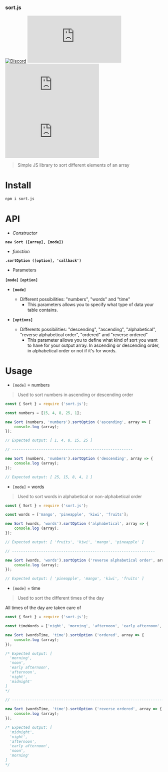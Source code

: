### sort.js

[![Discord](https://img.shields.io/discord/519837781866840122?color=738ADB&label=WaZaBiX%27s%20guild&logo=Discord)](https://discord.gg/ES52WDg)
[![npm](https://img.shields.io/npm/v/sort.js?color=blue&logo=npm)](https://www.npmjs.com/package/sort.js)
[![NPM](https://img.shields.io/npm/l/sort.js?logo=github)](https://github.com/wazabix-BM/sort.js/blob/master/LICENSE.md)
[![npm](https://img.shields.io/npm/dt/sort.js?logo=npm)](https://www.npmjs.com/package/sort.js)

> Simple JS library to sort different elements of an array

# Install

```sh
npm i sort.js
```

# API

* *Constructor*

<code><b>new Sort ([array], [mode])</b></code>

* *function*

<code><b>.sortOption ([option], 'callback')</b></code>

* Parameters

<code><b>[mode]</b></code>
<code><b>[option]</b></code>

* <code><b>[mode]</b></code>
    * Different possibilities: "numbers", "words" and "time"
        * This parameters allows you to specify what type of data your table contains.

* <code><b>[options]</b></code>
    * Differents possibilities: "descending", "ascending", "alphabetical", "reverse alphabetical order", "ordered" and "reverse ordered"
        * This parameter allows you to define what kind of sort you want to have for your output array. In ascending or descending order, in alphabetical order or not if it's for words.

# Usage

* <code>[mode]</code> = numbers

> Used to sort numbers in ascending or descending order

```js
const { Sort } = require ('sort.js');

const numbers = [15, 4, 8, 25, 1];

new Sort (numbers, 'numbers').sortOption ('ascending', array => {
    console.log (array);
});

// Expected output: [ 1, 4, 8, 15, 25 ]

// ------------------------------------------------------

new Sort (numbers, 'numbers').sortOption ('descending', array => {
    console.log (array);
});

// Expected output: [ 25, 15, 8, 4, 1 ]
```

* <code>[mode]</code> = words

> Used to sort words in alphabetical or non-alphabetical order

```js
const { Sort } = require ('sort.js');

const words = ['mango', 'pineapple', 'kiwi', 'fruits'];

new Sort (words, 'words').sortOption ('alphabetical', array => {
    console.log (array);
});

// Expected output: [ 'fruits', 'kiwi', 'mango', 'pineapple' ]

// ----------------------------------------------------------------

new Sort (words, 'words').sortOption ('reverse alphabetical order', array => {
    console.log (array);
});

// Expected output: [ 'pineapple', 'mango', 'kiwi', 'fruits' ]
```

* <code>[mode]</code> = time

> Used to sort the different times of the day

All times of the day are taken care of

```js
const { Sort } = require ('sort.js');

const timeWords = ['night', 'morning', 'afternoon', 'early afternoon', 'noon', 'midnight'];

new Sort (wordsTime, 'time').sortOption ('ordered', array => {
    console.log (array);
});

/* Expected output: [
  'morning',
  'noon',
  'early afternoon',
  'afternoon',
  'night',
  'midnight'
]
*/

// ------------------------------------------------------------------------------

new Sort (wordsTime, 'time').sortOption ('reverse ordered', array => {
    console.log (array);
});

/* Expected output: [
  'midnight',
  'night',
  'afternoon',
  'early afternoon',
  'noon',
  'morning'
]
*/
```
